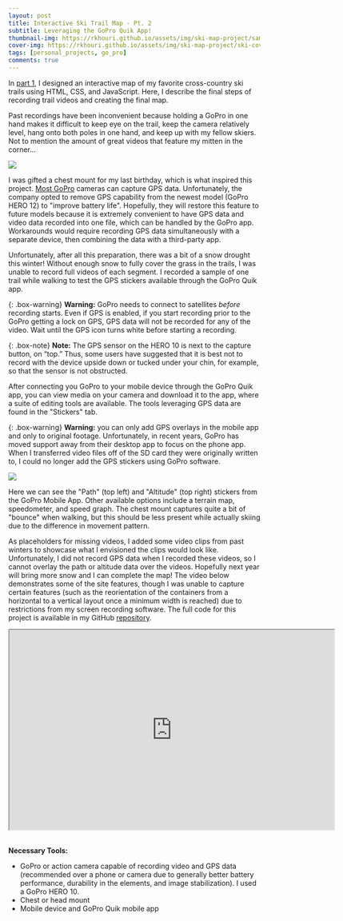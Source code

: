 ```yaml
---
layout: post
title: Interactive Ski Trail Map - Pt. 2
subtitle: Leveraging the GoPro Quik App!
thumbnail-img: https://rkhouri.github.io/assets/img/ski-map-project/sample-video.jpg
cover-img: https://rkhouri.github.io/assets/img/ski-map-project/ski-cover-img.jpg
tags: [personal_projects, go_pro]
comments: true
---
```


In [part 1](https://renee.khouri.ca/2023-12-20-ski-map/), I designed an interactive map of my favorite cross-country ski trails using HTML, CSS, and JavaScript. Here, I describe the final steps of recording trail videos and creating the final map. 

Past recordings have been inconvenient because holding a GoPro in one hand makes it difficult to keep eye on the trail, keep the camera relatively level, hang onto both poles in one hand, and keep up with my fellow skiers. Not to mention the amount of great videos that feature my mitten in the corner... 

![](https://rkhouri.github.io/assets/img/ski-map-project/ski-mitten.jpg)

I was gifted a chest mount for my last birthday, which is what inspired this project. [Most GoPro](https://storytellertech.com/gopro-gps/) cameras can capture GPS data. Unfortunately, the company opted to remove GPS capability from the newest model (GoPro HERO 12) to "improve battery life". Hopefully, they will restore this feature to future models because it is extremely convenient to have GPS data and video data recorded into one file, which can be handled by the GoPro app. Workarounds would require recording GPS data simultaneously with a separate device, then combining the data with a third-party app.

Unfortunately, after all this preparation, there was a bit of a snow drought this winter! Without enough snow to fully cover the grass in the trails, I was unable to record full videos of each segment. I recorded a sample of one trail while walking to test the GPS stickers available through the GoPro Quik app.

{: .box-warning}
**Warning:** GoPro needs to connect to satellites *before* recording starts. Even if GPS is enabled, if you start recording prior to the GoPro getting a lock on GPS, GPS data will not be recorded for any of the video. Wait until the GPS icon turns white before starting a recording.

{: .box-note}
**Note:** The GPS sensor on the HERO 10 is next to the capture button, on “top.” Thus, some users have suggested that it is best not to record with the device upside down or tucked under your chin, for example, so that the sensor is not obstructed. 

After connecting you GoPro to your mobile device through the GoPro Quik app, you can view media on your camera and download it to the app, where a suite of editing tools are available. The tools leveraging GPS data are found in the "Stickers" tab.

{: .box-warning}
**Warning:** you can only add GPS overlays in the mobile app and only to original footage. Unfortunately, in recent years, GoPro has moved support away from their desktop app to focus on the phone app. When I transferred video files off of the SD card they were originally written to, I could no longer add the GPS stickers using GoPro software.

![](https://rkhouri.github.io/assets/img/ski-map-project/sample-video.jpg)

Here we can see the "Path" (top left) and "Altitude" (top right) stickers from the GoPro Mobile App. Other available options include a terrain map, speedometer, and speed graph. The chest mount captures quite a bit of "bounce" when walking, but this should be less present while actually skiing due to the difference in movement pattern.

As placeholders for missing videos, I added some video clips from past winters to showcase what I envisioned the clips would look like. Unfortunately, I did not record GPS data when I recorded these videos, so I cannot overlay the path or altitude data over the videos. Hopefully next year will bring more snow and I can complete the map! The video below demonstrates some of the site features, though I was unable to capture certain features (such as the reorientation of the containers from a horizontal to a vertical layout once a minimum width is reached) due to restrictions from my screen recording software. The full code for this project is available in my GitHub [repository](https://github.com/rkhouri/rkhouri.github.io/master/).

<div>
    <iframe id="video" width=650 height=400 src="https://rkhouri.github.io/assets/img/ski-map-project/ski-site-demo.mp4">
    </iframe>
</div>

<br>

**Necessary Tools:**
-	GoPro or action camera capable of recording video and GPS data (recommended over a phone or camera due to generally better battery performance, durability in the elements, and image stabilization). I used a GoPro HERO 10.
-	Chest or head mount
- Mobile device and GoPro Quik mobile app